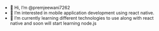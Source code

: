 - 👋 Hi, I’m @premjeewani7262
- 👀 I’m interested in mobile application development using react native.
- 🌱 I’m currently learning different technologies to use along with react native and soon will start learning node.js

<!---
premjeewani7262/premjeewani7262 is a ✨ special ✨ repository because its `README.md` (this file) appears on your GitHub profile.
You can click the Preview link to take a look at your changes.
--->
